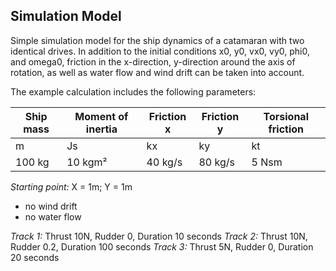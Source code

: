 ## Simulation Model

Simple simulation model for the ship dynamics of a catamaran with two identical drives. In addition to the initial conditions x0, y0, vx0, vy0, phi0, and omega0, friction in the x-direction, y-direction around the axis of rotation, as well as water flow and wind drift can be taken into account.

The example calculation includes the following parameters:

| Ship mass | Moment of inertia | Friction x | Friction y | Torsional friction |
|-----------|-------------------|------------|------------|--------------------|
| m         | Js                | kx         | ky         | kt                 |
| 100 kg    | 10 kgm²           | 40 kg/s    | 80 kg/s    | 5 Nsm              |

*Starting point:* X = 1m; Y = 1m
- no wind drift
- no water flow


*Track 1:* Thrust 10N, Rudder 0, Duration 10 seconds
*Track 2:* Thrust 10N, Rudder 0.2, Duration 100 seconds
*Track 3:* Thrust 5N, Rudder 0, Duration 20 seconds
